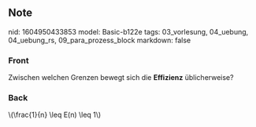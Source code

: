 ## Note
nid: 1604950433853
model: Basic-b122e
tags: 03_vorlesung, 04_uebung, 04_uebung_rs, 09_para_prozess_block
markdown: false

### Front
<p>

Zwischen welchen Grenzen bewegt sich die <b>Effizienz</b> üblicherweise?


</p>

### Back
<p>\(\frac{1}{n} \leq E(n) \leq 1\)
